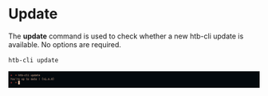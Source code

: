 # Update

The **update** command is used to check whether a new htb-cli update is available. No options are required.

```bash
htb-cli update
```

![Update](/assets/commands/update/update.png)